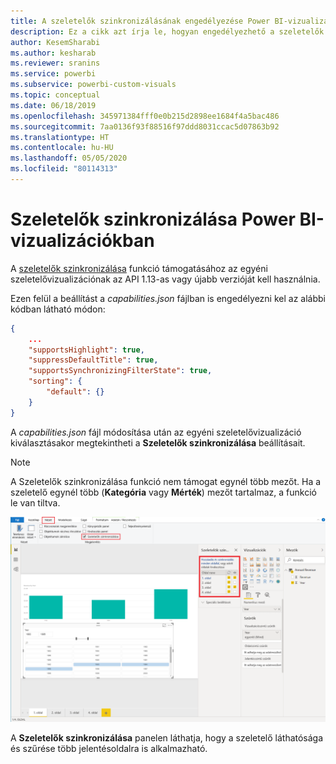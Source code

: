 ```yaml
---
title: A szeletelők szinkronizálásának engedélyezése Power BI-vizualizációkban
description: Ez a cikk azt írja le, hogyan engedélyezhető a szeletelők szinkronizálása Power BI-vizualizációkban.
author: KesemSharabi
ms.author: kesharab
ms.reviewer: sranins
ms.service: powerbi
ms.subservice: powerbi-custom-visuals
ms.topic: conceptual
ms.date: 06/18/2019
ms.openlocfilehash: 345971384fff0e0b215d2898ee1684f4a5bac486
ms.sourcegitcommit: 7aa0136f93f88516f97ddd8031ccac5d07863b92
ms.translationtype: HT
ms.contentlocale: hu-HU
ms.lasthandoff: 05/05/2020
ms.locfileid: "80114313"
---
```

# <a name="sync-slicers-in-power-bi-visuals"></a>Szeletelők szinkronizálása Power BI-vizualizációkban

A [szeletelők szinkronizálása](https://docs.microsoft.com/power-bi/desktop-slicers) funkció támogatásához az egyéni szeletelővizualizációnak az API 1.13-as vagy újabb verzióját kell használnia.

Ezen felül a beállítást a *capabilities.json* fájlban is engedélyezni kel az alábbi kódban látható módon:

```json
{
    ...
    "supportsHighlight": true,
    "suppressDefaultTitle": true,
    "supportsSynchronizingFilterState": true,
    "sorting": {
        "default": {}
    }
}
```

A *capabilities.json* fájl módosítása után az egyéni szeletelővizualizáció kiválasztásakor megtekintheti a **Szeletelők szinkronizálása** beállításait.

> [!NOTE]
> A Szeletelők szinkronizálása funkció nem támogat egynél több mezőt. Ha a szeletelő egynél több (**Kategória** vagy **Mérték**) mezőt tartalmaz, a funkció le van tiltva.

![A „Szeletelők szinkronizálása” panel](media/enable-sync-slicers/sync-slicers-panel.png)

A **Szeletelők szinkronizálása** panelen láthatja, hogy a szeletelő láthatósága és szűrése több jelentésoldalra is alkalmazható.
